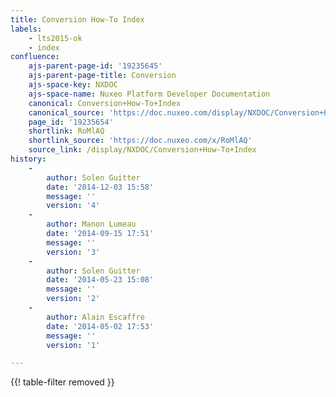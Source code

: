 ```yaml
---
title: Conversion How-To Index
labels:
    - lts2015-ok
    - index
confluence:
    ajs-parent-page-id: '19235645'
    ajs-parent-page-title: Conversion
    ajs-space-key: NXDOC
    ajs-space-name: Nuxeo Platform Developer Documentation
    canonical: Conversion+How-To+Index
    canonical_source: 'https://doc.nuxeo.com/display/NXDOC/Conversion+How-To+Index'
    page_id: '19235654'
    shortlink: RoMlAQ
    shortlink_source: 'https://doc.nuxeo.com/x/RoMlAQ'
    source_link: /display/NXDOC/Conversion+How-To+Index
history:
    - 
        author: Solen Guitter
        date: '2014-12-03 15:58'
        message: ''
        version: '4'
    - 
        author: Manon Lumeau
        date: '2014-09-15 17:51'
        message: ''
        version: '3'
    - 
        author: Solen Guitter
        date: '2014-05-23 15:08'
        message: ''
        version: '2'
    - 
        author: Alain Escaffre
        date: '2014-05-02 17:53'
        message: ''
        version: '1'

---
```

{{! table-filter removed }}